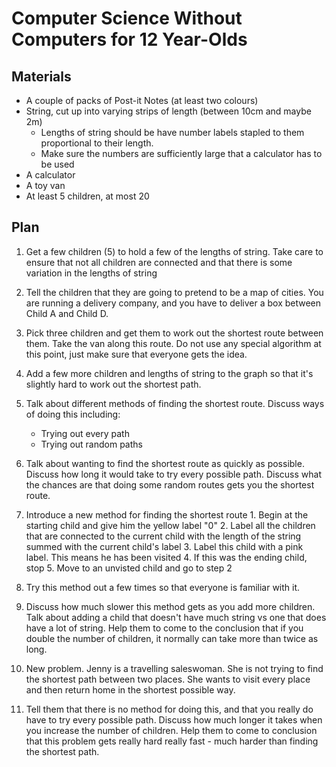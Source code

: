Computer Science Without Computers for 12 Year-Olds
===================================================

Materials
---------

- A couple of packs of Post-it Notes (at least two colours)
- String, cut up into varying strips of length (between 10cm and maybe 2m)
    - Lengths of string should be have number labels stapled to them
      proportional to their length.
    - Make sure the numbers are sufficiently large that a calculator
      has to be used 
- A calculator
- A toy van
- At least 5 children, at most 20

Plan
----

1. Get a few children (5) to hold a few of the lengths of string.
   Take care to ensure that not all children are connected and that
   there is some variation in the lengths of string

1. Tell the children that they are going to pretend to be a map of
   cities.  You are running a delivery company, and you have to
   deliver a box between Child A and Child D.

1. Pick three children and get them to work out the shortest route
   between them.  Take the van along this route.  Do not use any
   special algorithm at this point, just make sure that everyone gets
   the idea.

1. Add a few more children and lengths of string to the graph so that
   it's slightly hard to work out the shortest path.

1. Talk about different methods of finding the shortest route.
   Discuss ways of doing this including:
   	- Trying out every path
	- Trying out random paths

1. Talk about wanting to find the shortest route as quickly as
   possible.  Discuss how long it would take to try every possible
   path.  Discuss what the chances are that doing some random routes
   gets you the shortest route.

1. Introduce a new method for finding the shortest route
       1. Begin at the starting child and give him the yellow label "0"
       2. Label all the children that are connected to the current child with
       	  the length of the string summed with the current child's label
       3. Label this child with a pink label.  This means he has been visited
       4. If this was the ending child, stop
       5. Move to an unvisted child and go to step 2

1. Try this method out a few times so that everyone is familiar with
   it.

1. Discuss how much slower this method gets as you add more children.
   Talk about adding a child that doesn't have much string vs one that
   does have a lot of string.  Help them to come to the conclusion
   that if you double the number of children, it normally can take
   more than twice as long.

1. New problem.  Jenny is a travelling saleswoman.  She is not trying
   to find the shortest path between two places.  She wants to visit
   every place and then return home in the shortest possible way.

1. Tell them that there is no method for doing this, and that you
   really do have to try every possible path.  Discuss how much longer
   it takes when you increase the number of children.  Help them to come
   to conclusion that this problem gets really hard really fast - much
   harder than finding the shortest path.